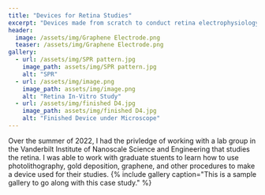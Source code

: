 ```yaml
---
title: "Devices for Retina Studies"
excerpt: "Devices made from scratch to conduct retina electrophysiology studies"
header:
  image: /assets/img/Graphene Electrode.png
  teaser: /assets/img/Graphene Electrode.png
gallery:
  - url: /assets/img/SPR pattern.jpg
    image_path: assets/img/SPR pattern.jpg
    alt: "SPR"
  - url: /assets/img/image.png
    image_path: assets/img/image.png
    alt: "Retina In-Vitro Study"
  - url: /assets/img/finished D4.jpg
    image_path: assets/img/finished D4.jpg
    alt: "Finished Device under Microscope"
---
```


Over the summer of 2022, I had the privledge of working with a lab group in the Vanderbilt Institute of Nanoscale Science and Engineering that studies the retina. I was able to work with graduate stuents to learn how to use photolithography, gold deposition, graphene, and other procedures to make a device used for their studies.
{% include gallery caption="This is a sample gallery to go along with this case study." %}

